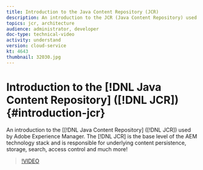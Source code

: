 ```yaml
---
title: Introduction to the Java Content Repository (JCR)
description: An introduction to the JCR (Java Content Repository) used by Adobe Experience Manager. The JCR is the base level of the AEM technology stack and is responsible for underlying content persistence, storage, search, access control and much more!
topics: jcr, architecture
audience: administrator, developer
doc-type: technical-video
activity: understand
version: cloud-service
kt: 4643
thumbnail: 32030.jpg
---
```


# Introduction to the [!DNL Java Content Repository] ([!DNL JCR]) {#introduction-jcr}

An introduction to the [[!DNL Java Content Repository] ([!DNL JCR]) used by Adobe Experience Manager. The [!DNL JCR] is the base level of the AEM technology stack and is responsible for underlying content persistence, storage, search, access control and much more!

>[!VIDEO](https://video.tv.adobe.com/v/32030/?quality=12&learn=on)